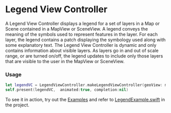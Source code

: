 # Legend View Controller

A Legend View Controller displays a legend for a set of layers in a Map or Scene contained in a MapView or SceneView. A legend conveys the meaning of the symbols used to represent features in the layer. For each layer, the legend contains a patch displaying the symbology used along with some explanatory text. The Legend View Controller is dynamic and only contains information about visible layers. As layers go in and out of scale range, or are turned on/off, the legend updates to include only those layers that are visible to the user in the MapView or SceneView.

### Usage

```swift
let legendVC = LegendViewController.makeLegendViewController(geoView: mapView)
self.present(legendVC,  animated:true, completion:nil)	
```

To see it in action, try out the [Examples](../../Examples) and refer to [LegendExample.swift](../../Examples/ArcGISToolkitExamples/LegendExample.swift) in the project.
